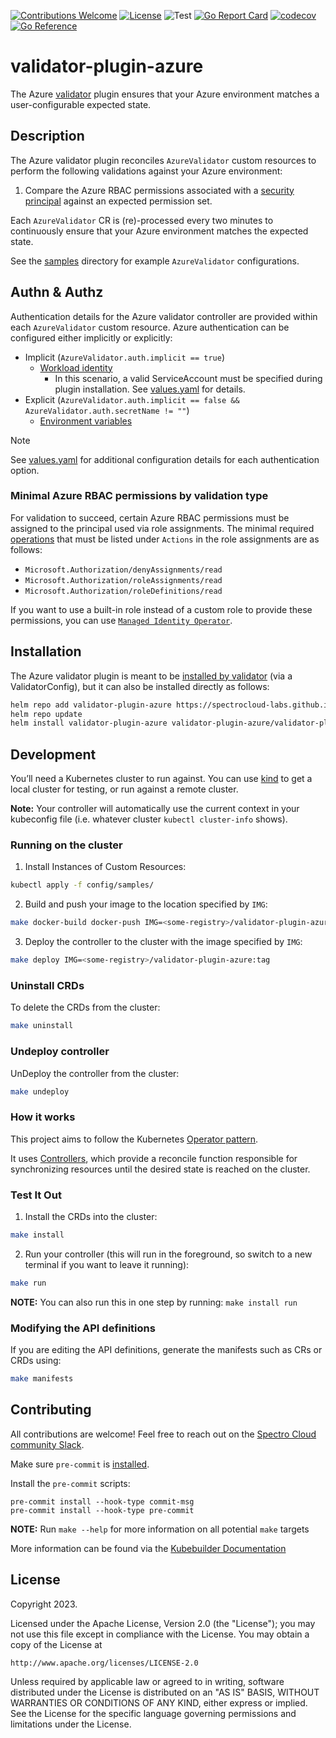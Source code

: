 [![Contributions Welcome](https://img.shields.io/badge/contributions-welcome-brightgreen.svg?style=flat)](https://github.com/spectrocloud-labs/validator-plugin-azure/issues)
[![License](https://img.shields.io/badge/License-Apache%202.0-blue.svg)](https://opensource.org/licenses/Apache-2.0)
![Test](https://github.com/spectrocloud-labs/validator-plugin-azure/actions/workflows/test.yaml/badge.svg)
[![Go Report Card](https://goreportcard.com/badge/github.com/spectrocloud-labs/validator-plugin-azure)](https://goreportcard.com/report/github.com/spectrocloud-labs/validator-plugin-azure)
[![codecov](https://codecov.io/gh/spectrocloud-labs/validator-plugin-azure/graph/badge.svg?token=QHR08U8SEQ)](https://codecov.io/gh/spectrocloud-labs/validator-plugin-azure)
[![Go Reference](https://pkg.go.dev/badge/github.com/spectrocloud-labs/validator-plugin-azure.svg)](https://pkg.go.dev/github.com/spectrocloud-labs/validator-plugin-azure)

# validator-plugin-azure

The Azure [validator](https://github.com/spectrocloud-labs/validator) plugin ensures that your Azure environment matches a user-configurable expected state.

## Description

The Azure validator plugin reconciles `AzureValidator` custom resources to perform the following validations against your Azure environment:

1. Compare the Azure RBAC permissions associated with a [security principal](https://learn.microsoft.com/en-us/azure/role-based-access-control/overview#security-principal) against an expected permission set.

Each `AzureValidator` CR is (re)-processed every two minutes to continuously ensure that your Azure environment matches the expected state.

See the [samples](https://github.com/spectrocloud-labs/validator-plugin-azure/tree/main/config/samples) directory for example `AzureValidator` configurations.

## Authn & Authz

Authentication details for the Azure validator controller are provided within each `AzureValidator` custom resource. Azure authentication can be configured either implicitly or explicitly:

* Implicit (`AzureValidator.auth.implicit == true`)
  * [Workload identity](https://learn.microsoft.com/en-us/azure/aks/workload-identity-overview)
    * In this scenario, a valid ServiceAccount must be specified during plugin installation. See [values.yaml](chart/validator-plugin-azure/values.yaml) for details.
* Explicit (`AzureValidator.auth.implicit == false && AzureValidator.auth.secretName != ""`)
  * [Environment variables](https://learn.microsoft.com/en-us/azure/developer/go/azure-sdk-authentication#-option-1-define-environment-variables)

> [!NOTE]
> See [values.yaml](chart/validator-plugin-azure/values.yaml) for additional configuration details for each authentication option.

### Minimal Azure RBAC permissions by validation type

For validation to succeed, certain Azure RBAC permissions must be assigned to the principal used via role assignments. The minimal required [operations](https://learn.microsoft.com/en-us/azure/role-based-access-control/resource-provider-operations) that must be listed under `Actions` in the role assignments are as follows:

* `Microsoft.Authorization/denyAssignments/read`
* `Microsoft.Authorization/roleAssignments/read`
* `Microsoft.Authorization/roleDefinitions/read`

If you want to use a built-in role instead of a custom role to provide these permissions, you can use [`Managed Identity Operator`](https://learn.microsoft.com/en-us/azure/role-based-access-control/built-in-roles#managed-identity-operator).

## Installation

The Azure validator plugin is meant to be [installed by validator](https://github.com/spectrocloud-labs/validator/tree/gh_pages#installation) (via a ValidatorConfig), but it can also be installed directly as follows:

```bash
helm repo add validator-plugin-azure https://spectrocloud-labs.github.io/validator-plugin-azure
helm repo update
helm install validator-plugin-azure validator-plugin-azure/validator-plugin-azure -n validator-plugin-azure --create-namespace
```

## Development

You’ll need a Kubernetes cluster to run against. You can use [kind](https://sigs.k8s.io/kind) to get a local cluster for testing, or run against a remote cluster.

**Note:** Your controller will automatically use the current context in your kubeconfig file (i.e. whatever cluster `kubectl cluster-info` shows).

### Running on the cluster

1. Install Instances of Custom Resources:

```sh
kubectl apply -f config/samples/
```

2. Build and push your image to the location specified by `IMG`:

```sh
make docker-build docker-push IMG=<some-registry>/validator-plugin-azure:tag
```

3. Deploy the controller to the cluster with the image specified by `IMG`:

```sh
make deploy IMG=<some-registry>/validator-plugin-azure:tag
```

### Uninstall CRDs

To delete the CRDs from the cluster:

```sh
make uninstall
```

### Undeploy controller

UnDeploy the controller from the cluster:

```sh
make undeploy
```

### How it works

This project aims to follow the Kubernetes [Operator pattern](https://kubernetes.io/docs/concepts/extend-kubernetes/operator/).

It uses [Controllers](https://kubernetes.io/docs/concepts/architecture/controller/), which provide a reconcile function responsible for synchronizing resources until the desired state is reached on the cluster.

### Test It Out

1. Install the CRDs into the cluster:

```sh
make install
```

2. Run your controller (this will run in the foreground, so switch to a new terminal if you want to leave it running):

```sh
make run
```

**NOTE:** You can also run this in one step by running: `make install run`

### Modifying the API definitions

If you are editing the API definitions, generate the manifests such as CRs or CRDs using:

```sh
make manifests
```

## Contributing

All contributions are welcome! Feel free to reach out on the [Spectro Cloud community Slack](https://spectrocloudcommunity.slack.com/join/shared_invite/zt-g8gfzrhf-cKavsGD_myOh30K24pImLA#/shared-invite/email).

Make sure `pre-commit` is [installed](https://pre-commit.com#install).

Install the `pre-commit` scripts:

```console
pre-commit install --hook-type commit-msg
pre-commit install --hook-type pre-commit
```

**NOTE:** Run `make --help` for more information on all potential `make` targets

More information can be found via the [Kubebuilder Documentation](https://book.kubebuilder.io/introduction.html)

## License

Copyright 2023.

Licensed under the Apache License, Version 2.0 (the "License");
you may not use this file except in compliance with the License.
You may obtain a copy of the License at

    http://www.apache.org/licenses/LICENSE-2.0

Unless required by applicable law or agreed to in writing, software
distributed under the License is distributed on an "AS IS" BASIS,
WITHOUT WARRANTIES OR CONDITIONS OF ANY KIND, either express or implied.
See the License for the specific language governing permissions and
limitations under the License.
